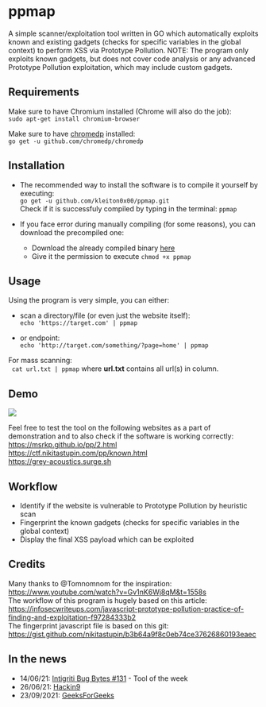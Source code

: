 # ppmap
A simple scanner/exploitation tool written in GO which automatically exploits known and existing gadgets (checks for specific variables in the global context) to perform XSS via Prototype Pollution. NOTE: The program only exploits known gadgets, but does not cover code analysis or any advanced Prototype Pollution exploitation, which may include custom gadgets.

## Requirements
Make sure to have Chromium installed (Chrome will also do the job):  
```sudo apt-get install chromium-browser```

Make sure to have [chromedp](https://github.com/chromedp/chromedp) installed:  
```go get -u github.com/chromedp/chromedp```

## Installation
- The recommended way to install the software is to compile it yourself by executing:  
```go get -u github.com/kleiton0x00/ppmap.git```  
  Check if it is successfuly compiled by typing in the terminal: ```ppmap```
  
- If you face error during manually compiling (for some reasons), you can download the precompiled one:  
  - Download the already compiled binary [here](https://github.com/kleiton0x00/ppmap/releases)
  - Give it the permission to execute ```chmod +x ppmap```

## Usage

Using the program is very simple, you can either:
- scan a directory/file (or even just the website itself):  
```echo 'https://target.com' | ppmap```

- or endpoint:  
```echo 'http://target.com/something/?page=home' | ppmap```

For mass scanning:  
``` cat url.txt | ppmap``` where **url.txt** contains all url(s) in column.

## Demo
![](https://i.imgur.com/05nvfwX.gif)

Feel free to test the tool on the following websites as a part of demonstration and to also check if the software is working correctly:  
https://msrkp.github.io/pp/2.html  
https://ctf.nikitastupin.com/pp/known.html  
https://grey-acoustics.surge.sh

## Workflow

- Identify if the website is vulnerable to Prototype Pollution by heuristic scan
- Fingerprint the known gadgets (checks for specific variables in the global context)
- Display the final XSS payload which can be exploited

## Credits

Many thanks to @Tomnomnom for the inspiration: https://www.youtube.com/watch?v=Gv1nK6Wj8qM&t=1558s  
The workflow of this program is hugely based on this article: https://infosecwriteups.com/javascript-prototype-pollution-practice-of-finding-and-exploitation-f97284333b2  
The fingerprint javascript file is based on this git: https://gist.github.com/nikitastupin/b3b64a9f8c0eb74ce37626860193eaec

## In the news
- 14/06/21: [Intigriti Bug Bytes #131](https://blog.intigriti.com/2021/07/14/bug-bytes-131-credential-stuffing-in-bug-bounty-hijacking-shortlinks-hacker-shows/) - Tool of the week
- 26/06/21: [Hackin9](https://hakin9.org/ppmap-a-scanner-exploitation-tool/)
- 23/09/2021: [GeeksForGeeks](https://www.geeksforgeeks.org/ppmap-a-scanner-or-exploitation-tool-written-in-go/)
